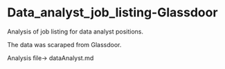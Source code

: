 # Data_analyst_job_listing-Glassdoor

Analysis of job listing for data analyst positions.

The data was scaraped from Glassdoor.

Analysis file-> dataAnalyst.md
